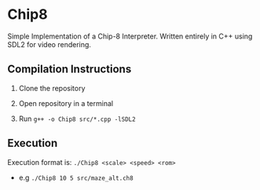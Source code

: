 # Chip8

Simple Implementation of a Chip-8 Interpreter. Written entirely in C++ using SDL2 for video rendering.

## Compilation Instructions

1. Clone the repository

2. Open repository in a terminal

3. Run `g++ -o Chip8 src/*.cpp -lSDL2`

## Execution

Execution format is: `./Chip8 <scale> <speed> <rom>`

- e.g `./Chip8 10 5 src/maze_alt.ch8`
